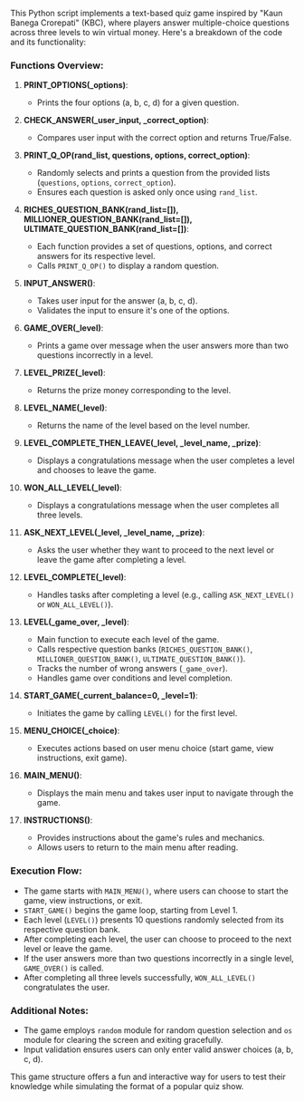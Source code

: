 This Python script implements a text-based quiz game inspired by "Kaun Banega Crorepati" (KBC), where players answer multiple-choice questions across three levels to win virtual money. Here's a breakdown of the code and its functionality:

### Functions Overview:

1. **PRINT_OPTIONS(_options)**:
   - Prints the four options (a, b, c, d) for a given question.

2. **CHECK_ANSWER(_user_input, _correct_option)**:
   - Compares user input with the correct option and returns True/False.

3. **PRINT_Q_OP(rand_list, questions, options, correct_option)**:
   - Randomly selects and prints a question from the provided lists (`questions`, `options`, `correct_option`).
   - Ensures each question is asked only once using `rand_list`.

4. **RICHES_QUESTION_BANK(rand_list=[]), MILLIONER_QUESTION_BANK(rand_list=[]), ULTIMATE_QUESTION_BANK(rand_list=[])**:
   - Each function provides a set of questions, options, and correct answers for its respective level.
   - Calls `PRINT_Q_OP()` to display a random question.

5. **INPUT_ANSWER()**:
   - Takes user input for the answer (a, b, c, d).
   - Validates the input to ensure it's one of the options.

6. **GAME_OVER(_level)**:
   - Prints a game over message when the user answers more than two questions incorrectly in a level.

7. **LEVEL_PRIZE(_level)**:
   - Returns the prize money corresponding to the level.

8. **LEVEL_NAME(_level)**:
   - Returns the name of the level based on the level number.

9. **LEVEL_COMPLETE_THEN_LEAVE(_level, _level_name, _prize)**:
   - Displays a congratulations message when the user completes a level and chooses to leave the game.

10. **WON_ALL_LEVEL(_level)**:
    - Displays a congratulations message when the user completes all three levels.

11. **ASK_NEXT_LEVEL(_level, _level_name, _prize)**:
    - Asks the user whether they want to proceed to the next level or leave the game after completing a level.

12. **LEVEL_COMPLETE(_level)**:
    - Handles tasks after completing a level (e.g., calling `ASK_NEXT_LEVEL()` or `WON_ALL_LEVEL()`).

13. **LEVEL(_game_over, _level)**:
    - Main function to execute each level of the game.
    - Calls respective question banks (`RICHES_QUESTION_BANK()`, `MILLIONER_QUESTION_BANK()`, `ULTIMATE_QUESTION_BANK()`).
    - Tracks the number of wrong answers (`_game_over`).
    - Handles game over conditions and level completion.

14. **START_GAME(_current_balance=0, _level=1)**:
    - Initiates the game by calling `LEVEL()` for the first level.

15. **MENU_CHOICE(_choice)**:
    - Executes actions based on user menu choice (start game, view instructions, exit game).

16. **MAIN_MENU()**:
    - Displays the main menu and takes user input to navigate through the game.

17. **INSTRUCTIONS()**:
    - Provides instructions about the game's rules and mechanics.
    - Allows users to return to the main menu after reading.

### Execution Flow:
- The game starts with `MAIN_MENU()`, where users can choose to start the game, view instructions, or exit.
- `START_GAME()` begins the game loop, starting from Level 1.
- Each level (`LEVEL()`) presents 10 questions randomly selected from its respective question bank.
- After completing each level, the user can choose to proceed to the next level or leave the game.
- If the user answers more than two questions incorrectly in a single level, `GAME_OVER()` is called.
- After completing all three levels successfully, `WON_ALL_LEVEL()` congratulates the user.

### Additional Notes:
- The game employs `random` module for random question selection and `os` module for clearing the screen and exiting gracefully.
- Input validation ensures users can only enter valid answer choices (a, b, c, d).

This game structure offers a fun and interactive way for users to test their knowledge while simulating the format of a popular quiz show.
